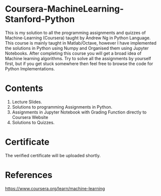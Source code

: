 # Coursera-MachineLearning-Stanford-Python
This is my solution to all the programming assignments and quizzes of Machine-Learning (Coursera) taught by Andrew Ng in Python Language. This course is mainly taught in Matlab/Octave, however I have implemented the solutions in Python using Numpy and Organised them using Jupyter Notebooks. After completing this course you will get a broad idea of Machine learning algorithms. Try to solve all the assignments by yourself first, but if you get stuck somewhere then feel free to browse the code for Python Implementations.

# Contents
1. Lecture Slides.
2. Solutions to programming Assignments in Python.
3. Assignments in Jupyter Notebook with Grading Function directly to Coursera Website
4. Solutions to Quizzes.

# Certificate
The verified certificate will be uploaded shortly.

# References
https://www.coursera.org/learn/machine-learning

